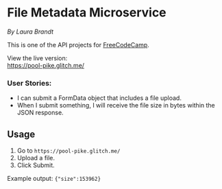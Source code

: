 File Metadata Microservice
==============================
_By Laura Brandt_

This is one of the API projects for [FreeCodeCamp](https://www.freecodecamp.org/challenges/file-metadata-microservice).

View the live version:  
<https://pool-pike.glitch.me/>

### User Stories:
* I can submit a FormData object that includes a file upload.
* When I submit something, I will receive the file size in bytes within the JSON response.

Usage
-----------------
1. Go to `https://pool-pike.glitch.me/`
2. Upload a file.
3. Click Submit.

Example output:
`{"size":153962}`